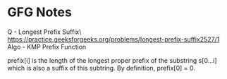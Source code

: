 # GFG Notes

Q - Longest Prefix Suffix\\
https://practice.geeksforgeeks.org/problems/longest-prefix-suffix2527/1
Algo - KMP
Prefix Function 

prefix[i] is the length of the longest proper prefix of the substring s[0...i] which is also a suffix of this subtring.
By definition, prefix[0] = 0.
